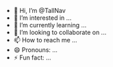 - 👋 Hi, I’m @TallNav
- 👀 I’m interested in ...
- 🌱 I’m currently learning ...
- 💞️ I’m looking to collaborate on ...
- 📫 How to reach me ...
- 😄 Pronouns: ...
- ⚡ Fun fact: ...

<!---
TallNav/TallNav is a ✨ special ✨ repository because its `README.md` (this file) appears on your GitHub profile.
You can click the Preview link to take a look at your changes.
--->
